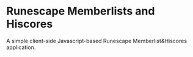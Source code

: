 Runescape Memberlists and Hiscores
========

A simple client-side Javascript-based Runescape Memberlist&Hiscores application.
